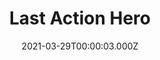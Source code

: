 ---
title: "Last Action Hero"
year: 1993
date: 2021-03-29T00:00:03.000Z
permalink: /almanac/movies/2021-03-29-last-action-hero/index.html
link: https://letterboxd.com/rknightuk/film/last-action-hero/
rating: 3
tmdbid: 9593
---